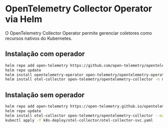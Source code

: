 # OpenTelemetry Collector Operator via Helm

O OpenTelemetry Collector Operator permite gerenciar coletores como recursos nativos do Kubernetes.

## Instalação com operador

```sh
helm repo add open-telemetry https://github.com/open-telemetry/opentelemetry-helm-charts
helm repo update
helm install opentelemetry-operator open-telemetry/opentelemetry-operator --namespace monitoring
helm install otel-collector open-telemetry/opentelemetry-collector -n monitoring -f values.yaml
```

## Instalação sem operador

```sh
helm repo add open-telemetry https://open-telemetry.github.io/opentelemetry-helm-charts
helm repo update
helm install otel-collector open-telemetry/opentelemetry-collector --namespace monitoring -f values.yaml
kubectl apply -f k8s-deploy/otel-collector/otel-collector-svc.yaml
```